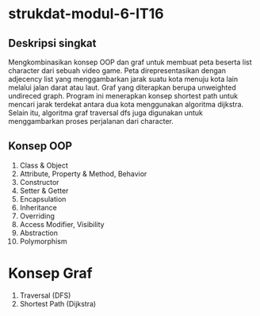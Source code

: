 # strukdat-modul-6-IT16

## Deskripsi singkat

Mengkombinasikan konsep OOP dan graf untuk membuat peta beserta list character dari sebuah video game.
Peta direpresentasikan dengan adjecency list yang menggambarkan jarak suatu kota menuju kota lain melalui jalan darat atau laut. Graf yang diterapkan berupa unweighted undireced graph. Program ini menerapkan konsep shortest path untuk mencari jarak terdekat antara dua kota menggunakan algoritma dijkstra. Selain itu, algoritma graf traversal dfs juga digunakan untuk menggambarkan proses perjalanan dari character.


## Konsep OOP 

1. Class & Object
2. Attribute, Property & Method, Behavior
3. Constructor
4. Setter & Getter
5. Encapsulation
6. Inheritance
7. Overriding
8. Access Modifier, Visibility
9. Abstraction
10. Polymorphism

# Konsep Graf

1. Traversal (DFS)
2. Shortest Path (Dijkstra)


